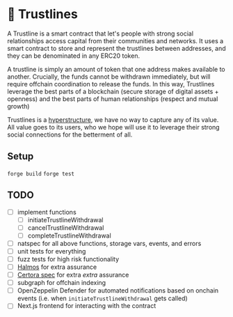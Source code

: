 # 🤝 Trustlines

A Trustline is a smart contract that let's people with strong social relationships access capital from their communities and networks. It uses a smart contract to store and represent the trustlines between addresses, and they can be denominated in any ERC20 token.

A trustline is simply an amount of token that one address makes available to another. Crucially, the funds cannot be withdrawn immediately, but will require offchain coordination to release the funds. In this way, Trustlines leverage the best parts of a blockchain (secure storage of digital assets + openness) and the best parts of human relationships (respect and mutual growth)

Trustlines is a [hyperstructure](https://jacob.energy/hyperstructures.html), we have no way to capture any of its value. All value goes to its users, who we hope will use it to leverage their strong social connections for the betterment of all.

## Setup

`forge build`
`forge test`

## TODO

- [ ] implement functions
    - [ ] initiateTrustlineWithdrawal
    - [ ] cancelTrustlineWithdrawal
    - [ ] completeTrustlineWithdrawal
- [ ] natspec for all above functions, storage vars, events, and errors
- [ ] unit tests for everything
- [ ] fuzz tests for high risk functionality
- [ ] [Halmos](https://github.com/a16z/halmos) for extra assurance
- [ ] [Certora spec](https://docs.certora.com/en/latest/) for extra _extra_ assurance
- [ ] subgraph for offchain indexing
- [ ] OpenZeppelin Defender for automated notifications based on onchain events (i.e. when `initiateTrustlineWithdrawal` gets called)
- [ ] Next.js frontend for interacting with the contract